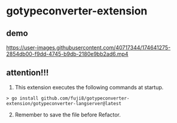 # gotypeconverter-extension

## demo
https://user-images.githubusercontent.com/40717344/174641275-2854db00-f9dd-4745-b9db-2180e9bb2ad6.mp4

## attention!!!
1. This extension executes the following commands at startup.
```shell
> go install github.com/fuji8/gotypeconverter-extension/gotypeconverter-langserver@latest
```
2. Remember to save the file before Refactor.
